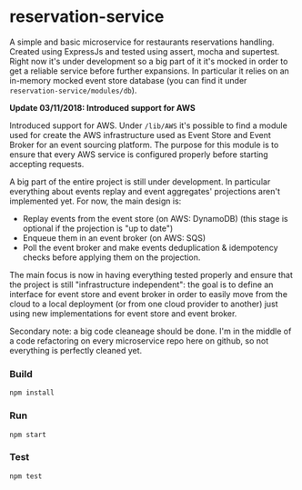 # reservation-service
A simple and basic microservice for restaurants reservations handling.  Created using ExpressJs and tested using assert, mocha and supertest.
Right now it's under development so a big part of it it's mocked in order to get a reliable service before further expansions.
In particular it relies on an in-memory mocked event store database (you can find it under `reservation-service/modules/db`).

**Update 03/11/2018: Introduced support for AWS**

Introduced support for AWS. Under `/lib/AWS` it's possible to find a module used for create the AWS infrastructure used as Event Store and Event Broker for an event sourcing platform. The purpose for this module is to ensure that every AWS service is configured properly before starting accepting requests.

A big part of the entire project is still under development. In particular everything about events replay and event aggregates' projections aren't implemented yet. For now, the main design is:
- Replay events from the event store (on AWS: DynamoDB) (this stage is optional if the projection is "up to date")
- Enqueue them in an event broker (on AWS: SQS)
- Poll the event broker and make events deduplication & idempotency checks before applying them on the projection.

The main focus is now in having everything tested properly and ensure that the project is still "infrastructure independent": the goal is to define an interface for event store and event broker in order to easily move from the cloud to a local deployment (or from one cloud provider to another) just using new implementations for event store and event broker.

Secondary note: a big code cleaneage should be done. I'm in the middle of a code refactoring on every microservice repo here on github, so not everything is perfectly cleaned yet.

### Build
`npm install`

### Run
`npm start`

### Test
`npm test`
